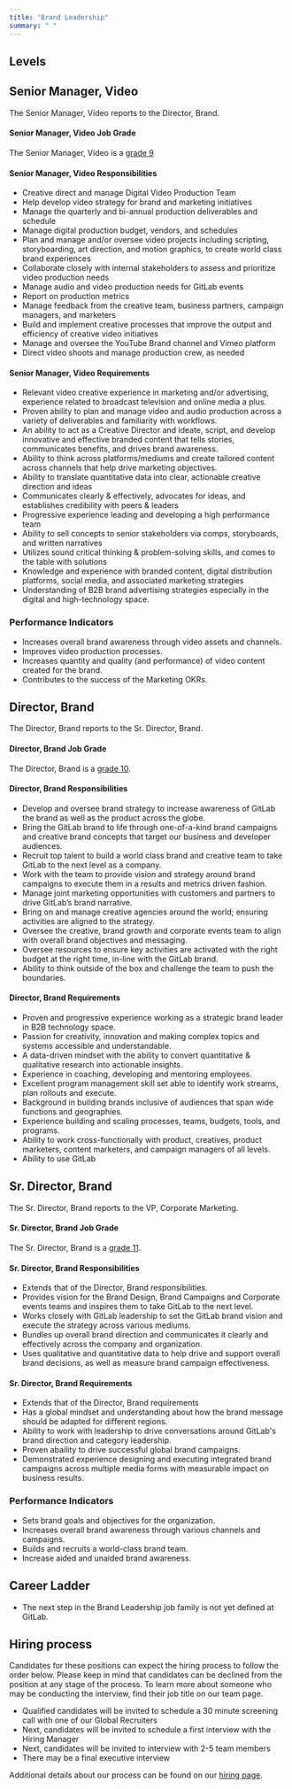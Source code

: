 ```yaml
---
title: "Brand Leadership"
summary: " "
---
```


## Levels

## Senior Manager, Video

The Senior Manager, Video reports to the Director, Brand.

#### Senior Manager, Video Job Grade

The Senior Manager, Video is a [grade 9](/handbook/total-rewards/compensation/compensation-calculator/#gitlab-job-grades)

#### Senior Manager, Video Responsibilities

- Creative direct and manage Digital Video Production Team
- Help develop video strategy for brand and marketing initiatives
- Manage the quarterly and bi-annual production deliverables and schedule
- Manage digital production budget, vendors, and schedules
- Plan and manage and/or oversee video projects including scripting, storyboarding, art direction, and motion graphics, to create world class brand experiences
- Collaborate closely with internal stakeholders to assess and prioritize video production needs
- Manage audio and video production needs for GitLab events
- Report on production metrics
- Manage feedback from the creative team, business partners, campaign managers, and marketers
- Build and implement creative processes that improve the output and efficiency of creative video initiatives
- Manage and oversee the YouTube Brand channel and Vimeo platform
- Direct video shoots and manage production crew, as needed

#### Senior Manager, Video Requirements

- Relevant video creative experience in marketing and/or advertising, experience related to broadcast television and online media a plus.
- Proven ability to plan and manage video and audio production across a variety of deliverables and familiarity with workflows.
- An ability to act as a Creative Director and ideate, script, and develop innovative and effective branded content that tells stories, communicates benefits, and drives brand awareness.
- Ability to think across platforms/mediums and create tailored content across channels that help drive marketing objectives.
- Ability to translate quantitative data into clear, actionable creative direction and ideas
- Communicates clearly & effectively, advocates for ideas, and establishes credibility with peers & leaders
- Progressive experience leading and developing a high performance team
- Ability to sell concepts to senior stakeholders via comps, storyboards, and written narratives
- Utilizes sound critical thinking & problem-solving skills, and comes to the table with solutions
- Knowledge and experience with branded content, digital distribution platforms, social media, and associated marketing strategies
- Understanding of B2B brand advertising strategies especially in the digital and high-technology space.

### Performance Indicators

- Increases overall brand awareness through video assets and channels.
- Improves video production processes.
- Increases quantity and quality (and performance) of video content created for the brand.
- Contributes to the success of the Marketing OKRs.

## Director, Brand

The Director, Brand reports to the Sr. Director, Brand.

#### Director, Brand Job Grade

The Director, Brand is a [grade 10](/handbook/total-rewards/compensation/compensation-calculator/#gitlab-job-grades).

#### Director, Brand Responsibilities

- Develop and oversee brand strategy to increase awareness of GitLab the brand as well as the product across the globe.
- Bring the GitLab brand to life through one-of-a-kind brand campaigns and creative brand concepts that target our business and developer audiences.
- Recruit top talent to build a world class brand and creative team to take GitLab to the next level as a company.
- Work with the team to provide vision and strategy around brand campaigns to execute them in a results and metrics driven fashion.
- Manage joint marketing opportunities with customers and partners to drive GitLab’s brand narrative.
- Bring on and manage creative agencies around the world; ensuring activities are aligned to the strategy.
- Oversee the creative, brand growth and corporate events team to align with overall brand objectives and messaging.
- Oversee resources to ensure key activities are activated with the right budget at the right time, in-line with the GitLab brand.
- Ability to think outside of the box and challenge the team to push the boundaries.

#### Director, Brand Requirements

- Proven and progressive experience working as a strategic brand leader in B2B technology space.
- Passion for creativity, innovation and making complex topics and systems accessible and understandable.
- A data-driven mindset with the ability to convert quantitative & qualitative research into actionable insights.
- Experience in coaching, developing and mentoring employees.
- Excellent program management skill set able to identify work streams, plan rollouts and execute.
- Background in building brands inclusive of audiences that span wide functions and geographies.
- Experience building and scaling processes, teams, budgets, tools, and programs.
- Ability to work cross-functionally with product, creatives, product marketers, content marketers, and campaign managers of all levels.
- Ability to use GitLab

## Sr. Director, Brand

The Sr. Director, Brand reports to the VP, Corporate Marketing.

#### Sr. Director, Brand Job Grade

The Sr. Director, Brand is a [grade 11](/handbook/total-rewards/compensation/compensation-calculator/#gitlab-job-grades).

#### Sr. Director, Brand Responsibilities

- Extends that of the Director, Brand responsibilities.
- Provides vision for the Brand Design, Brand Campaigns and Corporate events teams and inspires them to take GitLab to the next level.
- Works closely with GitLab leadership to set the GitLab brand vision and execute the strategy across various mediums.
- Bundles up overall brand direction and communicates it clearly and effectively across the company and organization.
- Uses qualitative and quantitative data to help drive and support overall brand decisions, as well as measure brand campaign effectiveness.

#### Sr. Director, Brand Requirements

- Extends that of the Director, Brand requirements
- Has a global mindset and understanding about how the brand message should be adapted for different regions.
- Ability to work with leadership to drive conversations around GitLab's brand direction and category leadership.
- Proven abaility to drive successful global brand campaigns.
- Demonstrated experience designing and executing integrated brand campaigns across multiple media forms with measurable impact on business results.

### Performance Indicators

- Sets brand goals and objectives for the organization.
- Increases overall brand awareness through various channels and campaigns.
- Builds and recruits a world-class brand team.
- Increase aided and unaided brand awareness.

## Career Ladder

- The next step in the Brand Leadership job family is not yet defined at GitLab.

## Hiring process

Candidates for these positions can expect the hiring process to follow the order below. Please keep in mind that candidates can be declined from the position at any stage of the process. To learn more about someone who may be conducting the interview, find their job title on our team page.

- Qualified candidates will be invited to schedule a 30 minute screening call with one of our Global Recruiters
- Next, candidates will be invited to schedule a first interview with the Hiring Manager
- Next, candidates will be invited to interview with 2-5 team members
- There may be a final executive interview

Additional details about our process can be found on our [hiring page](/handbook/hiring/).
